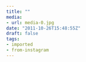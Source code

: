 ```yaml
---
title: ""
media:
- url: media-0.jpg
date: "2011-10-26T15:48:55Z"
draft: false
tags:
- imported
- from-instagram
---
```


